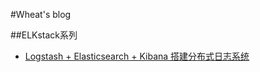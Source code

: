#Wheat's blog

##ELKstack系列

* [Logstash + Elasticsearch + Kibana 搭建分布式日志系统](https://github.com/wheatma/blog/issues/1)
